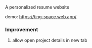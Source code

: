 A personalized resume website

demo: https://ting-space.web.app/

### Improvement
1. allow open project details in new tab
